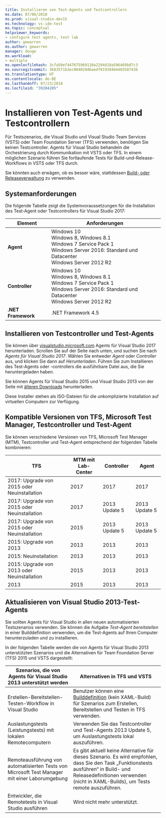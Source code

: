 ```yaml
---
title: Installieren von Test-Agents und Testcontrollern
ms.date: 07/06/2018
ms.prod: visual-studio-dev15
ms.technology: vs-ide-test
ms.topic: conceptual
helpviewer_keywords:
- configure test agents, test lab
author: gewarren
ms.author: gewarren
manager: douge
ms.workload:
- multiple
ms.openlocfilehash: 3cfa50ef447675969110a2294d10a596469b87c3
ms.sourcegitcommit: 36835f1b3ec004829d6aedf01938494465587436
ms.translationtype: HT
ms.contentlocale: de-DE
ms.lasthandoff: 07/23/2018
ms.locfileid: "39204205"
---
```

# <a name="install-test-agents-and-test-controllers"></a>Installieren von Test-Agents und Testcontrollern

Für Testszenarios, die Visual Studio und Visual Studio Team Services (VSTS) oder Team Foundation Server (TFS) verwenden, benötigen Sie keinen Testcontroller. Agents für Visual Studio behandeln die Orchestrierung durch Kommunikation mit VSTS oder TFS. In einem möglichen Szenario führen Sie fortlaufende Tests für Build-und-Release-Workflows in VSTS oder TFS durch.

Sie könnten auch erwägen, ob es besser wäre, stattdessen [Build- oder Releaseverwaltung](use-build-or-rm-instead-of-lab-management.md) zu verwenden.

## <a name="system-requirements"></a>Systemanforderungen

Die folgende Tabelle zeigt die Systemvoraussetzungen für die Installation des Test-Agent oder Testcontrollers für Visual Studio 2017:

| Element | Anforderungen |
| ---- | ------------ |
| **Agent** | Windows 10<br />Windows 8, Windows 8.1<br />Windows 7 Service Pack 1<br />Windows Server 2016: Standard und Datacenter<br />Windows Server 2012 R2 |
| **Controller** | Windows 10<br />Windows 8, Windows 8.1<br />Windows 7 Service Pack 1<br />Windows Server 2016: Standard und Datacenter<br />Windows Server 2012 R2 |
| **.NET Framework** | .NET Framework 4.5 |

## <a name="install-the-test-controller-and-test-agents"></a>Installieren von Testcontroller und Test-Agents

Sie können über [visualstudio.microsoft.com](https://visualstudio.microsoft.com/downloads/?q=agents) Agents für Visual Studio 2017 herunterladen. Scrollen Sie auf der Seite nach unten, und suchen Sie nach *Agents für Visual Studio 2017*. Wählen Sie entweder *Agent* oder *Controller* aus, und klicken Sie dann auf *Herunterladen*. Führen Sie zum Installieren des Test-Agents oder -controllers die ausführbare Datei aus, die Sie heruntergeladen haben.

Sie können Agents für Visual Studio 2015 und Visual Studio 2013 von der Seite mit [älteren Downloads](https://visualstudio.microsoft.com/vs/older-downloads/) herunterladen.

Diese Installer stehen als ISO-Dateien für die unkomplizierte Installation auf virtuellen Computern zur Verfügung.

## <a name="compatible-versions-of-tfs-microsoft-test-manager-the-test-controller-and-test-agent"></a>Kompatible Versionen von TFS, Microsoft Test Manager, Testcontroller und Test-Agent

Sie können verschiedene Versionen von TFS, Microsoft Test Manager (MTM), Testcontroller und Test-Agent entsprechend der folgenden Tabelle kombinieren:

| TFS | MTM mit Lab-Center | Controller | Agent |
| --- | -------------------------------------- | ---------- | ----- |
| 2017: Upgrade von 2015 oder Neuinstallation | 2017 | 2017 | 2017 |
| 2017: Upgrade von 2015 oder Neuinstallation | 2017 | 2013 Update 5 | 2013 Update 5 |
| 2017: Upgrade von 2015 oder Neuinstallation | 2015 | 2013 Update 5 | 2013 Update 5 |
| 2015: Upgrade von 2013 | 2013 | 2013 |2013 |
| 2015: Neuinstallation | 2013 | 2013 | 2013 |
| 2015: Upgrade von 2013 oder Neuinstallation | 2015 | 2013 | 2013 |
| 2013 | 2015 | 2013 | 2013 |

## <a name="upgrade-from-visual-studio-2013-test-agents"></a>Aktualisieren von Visual Studio 2013-Test-Agents

Sie sollten Agents für Visual Studio in allen neuen automatisierten Testszenarios verwenden. Sie können die Aufgabe *Test-Agent bereitstellen* in einer Builddefinition verwenden, um die Test-Agents auf Ihren Computer herunterzuladen und zu installieren.

In der folgenden Tabelle werden die von Agents für Visual Studio 2013 unterstützten Szenarios und die Alternativen für Team Foundation Server (TFS) 2015 und VSTS dargestellt:

| Szenarios, die von Agents für Visual Studio 2013 unterstützt werden | Alternativen in TFS und VSTS |
| --- | --- |
| Erstellen-Bereitstellen-Testen-Workflow in Visual Studio | Benutzer können eine [Builddefinition](/vsts/build-release/) (kein XAML-Build) für Szenarios zum Erstellen, Bereitstellen und Testen in TFS verwenden. |
| Auslastungstests (Leistungstests) mit lokalen Remotecomputern | Verwenden Sie das Testcontroller und Test-Agents 2013 Update 5, um Auslastungstests lokal auszuführen. |
| Remoteausführung von automatisierten Tests von Microsoft Test Manager mit einer Laborumgebung | Es gibt aktuell keine Alternative für dieses Szenario. Es wird empfohlen, dass Sie den Task „Funktionstests ausführen“ in Build- und Releasedefinitionen verwenden (nicht in XAML-Builds), um Tests remote auszuführen. |
| Entwickler, die Remotetests in Visual Studio ausführen | Wird nicht mehr unterstützt. |
